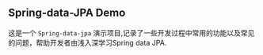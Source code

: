 ## Spring-data-JPA Demo  


这是一个 `Spring-data-jpa` 演示项目,记录了一些开发过程中常用的功能以及常见的问题，帮助开发者由浅入深学习Spring data JPA.  

